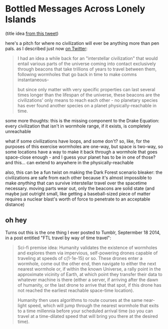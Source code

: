 # Bottled Messages Across Lonely Islands

(title idea [from this tweet](https://twitter.com/mcnees/status/1195735502617485313))

here's a pitch for where no civilization will ever be anything more than pen pals. as I described just now [on Twitter](https://twitter.com/stuartpb/status/1126644109538500608):

> I had an idea a while back for an "interstellar civilization" that would entail various parts of the universe coming into contact exclusively through beacons that take trillions of years to travel between them, following wormholes that go back in time to make comms instantaneous-
>
> but since only matter with very specific properties can last several times longer than the lifespan of the universe, these beacons are the civilizations' only means to reach each other - no planetary species has ever found another species on a planet physically-reachable in time.

some more thoughts: this is the missing component to the Drake Equation: every civilization that isn't in wormhole range, if it exists, is completely unreachable

what if some civilizations have loops, and some don't? so, like, for the purposes of this exercise wormholes are one-way, but space is two-way, so some locations have a way to make it back through a wormhole that goes space-close enough - and I guess your planet has to be in one of those? and this... can extend to anywhere in the physically-reachable

also, this can be a fun twist on making the Dark Forest scenario bleaker: the civilizations are safe from each other because it's almost impossible to make *anything* that can survive interstellar travel over the spacetime necessary. moving parts wear out, only the beacons are solid state (and maybe just outright small, like getting a baseball-sized piece of matter requires a nuclear blast's worth of force to penetrate to an acceptable distance)

## oh hey

Turns out this is the one thing I ever posted to Tumblr, Septermber 18 2014, in a post entitled "FTL travel by way of time travel":

> Sci-fi premise idea: Humanity validates the existence of wormholes and explores them via impervious, self-powering drones capable of traveling at speeds of c(1-1e-15) or so. These drones enter a wormhole, come out the other end, then navigate to either the next nearest wormhole or, if within the known Universe, a rally point in the approximate vicinity of Earth, at which point they transfer their data to whatever machine is there (either a server, if arriving after the dawn of humanity, or the last drone to arrive that that spot, if this drone has not reached the earliest reachable space-time location).
>
> Humanity then uses algorithms to route courses at the same near-light speed, which will jump through the nearest wormhole that exits to a time millennia before your scheduled arrival time (so you can travel at a time-dilated speed that will bring you there at the desired time).
